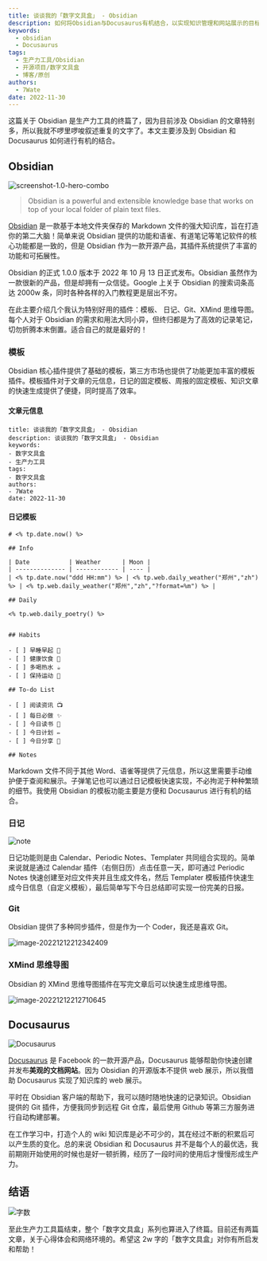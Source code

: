 ```yaml
---
title: 谈谈我的「数字文具盒」 - Obsidian
description: 如何将Obsidian与Docusaurus有机结合，以实现知识管理和网站展示的目标。
keywords:
  - obsidian
  - Docusaurus
tags:
  - 生产力工具/Obsidian
  - 开源项目/数字文具盒
  - 博客/原创
authors:
  - 7Wate
date: 2022-11-30
---
```


这篇关于 Obsidian 是生产力工具的终篇了，因为目前涉及 Obsidian 的文章特别多，所以我就不啰里啰唆叙述重复的文字了。本文主要涉及到 Obsidian 和 Docusaurus 如何进行有机的结合。

## Obsidian

![screenshot-1.0-hero-combo](https://static.7wate.com/img/2022/11/30/02c7a7cf1ab33.png)

> Obsidian is a powerful and extensible knowledge base that works on top of your local folder of plain text files.

[Obsidian](https://obsidian.md/) 是一款基于本地文件夹保存的 Markdown 文件的强大知识库，旨在打造你的第二大脑！简单来说 Obsidian 提供的功能和语雀、有道笔记等笔记软件的核心功能都是一致的，但是 Obsidian 作为一款开源产品，其插件系统提供了丰富的功能和可拓展性。

Obsidian 的正式 1.0.0 版本于 2022 年 10 月 13 日正式发布。Obsidian 虽然作为一款很新的产品，但是却拥有一众信徒。Google 上关于 Obsidian 的搜索词条高达 2000w 条，同时各种各样的入门教程更是层出不穷。

在此主要介绍几个我认为特别好用的插件：模板、 日记、Git、XMind 思维导图。每个人对于 Obsidian 的需求和用法大同小异，但终归都是为了高效的记录笔记，切勿折腾本末倒置。适合自己的就是最好的！

### 模板

Obsidian 核心插件提供了基础的模板，第三方市场也提供了功能更加丰富的模板插件。模板插件对于文章的元信息，日记的固定模板、周报的固定模板、知识文章的快速生成提供了便捷，同时提高了效率。

#### 文章元信息

```
title: 谈谈我的「数字文具盒」 - Obsidian
description: 谈谈我的「数字文具盒」 - Obsidian
keywords:
- 数字文具盒
- 生产力工具
tags: 
- 数字文具盒
authors:
- 7Wate
date: 2022-11-30
```

#### 日记模板

```
# <% tp.date.now() %>

## Info

| Date           | Weather      | Moon |
| -------------- | ------------ | ---- |
| <% tp.date.now("ddd HH:mm") %> | <% tp.web.daily_weather("郑州","zh") %> | <% tp.web.daily_weather("郑州","zh","?format=%m") %> |

## Daily

<% tp.web.daily_poetry() %>


## Habits

- [ ] 早睡早起 🌃
- [ ] 健康饮食 🥗
- [ ] 多喝热水 ☕️
- [ ] 保持运动 💪

## To-do List

- [ ] 阅读资讯 📺
- [ ] 每日必做 ✨
- [ ] 今日读书 📖
- [ ] 今日计划 ✏
- [ ] 今日分享 📌

## Notes
```

Markdown 文件不同于其他 Word、语雀等提供了元信息，所以这里需要手动维护便于查阅和展示。子弹笔记也可以通过日记模板快速实现，不必拘泥于种种繁琐的细节。我使用 Obsidian 的模板功能主要是方便和 Docusaurus 进行有机的结合。

### 日记

![note](https://static.7wate.com/img/2022/12/12/270218ad42e33.png)

日记功能则是由 Calendar、Periodic Notes、Templater 共同组合实现的。简单来说就是通过 Calendar 插件（右侧日历）点击任意一天，即可通过 Periodic Notes 快速创建至对应文件夹并且生成文件名，然后 Templater 模板插件快速生成今日信息（自定义模板），最后简单写下今日总结即可实现一份完美的日报。

### Git

Obsidian 提供了多种同步插件，但是作为一个 Coder，我还是喜欢 Git。

![image-20221212212342409](https://static.7wate.com/img/2022/12/12/48efe8ded31ec.png)

### XMind 思维导图

Obsidian 的 XMind 思维导图插件在写完文章后可以快速生成思维导图。

![image-20221212212710645](https://static.7wate.com/img/2022/12/12/f5f1f8110c07f.png)

## Docusaurus

![Docusaurus](https://static.7wate.com/img/2022/12/13/e386a7a88d66f.png)

[Docusaurus](https://www.docusaurus.io/) 是 Facebook 的一款开源产品，Docusaurus 能够帮助你快速创建并发布**美观的文档网站**。因为 Obsidian 的开源版本不提供 web 展示，所以我借助 Docusaurus 实现了知识库的 web 展示。

平时在 Obsidian 客户端的帮助下，我可以随时随地快速的记录知识。Obsidian 提供的 Git 插件，方便我同步到远程 Git 仓库，最后使用 Github 等第三方服务进行自动构建部署。

在工作学习中，打造个人的 wiki 知识库是必不可少的，其在经过不断的积累后可以产生质的变化。总的来说 Obsidian 和 Docusaurus 并不是每个人的最优选，我前期刚开始使用的时候也是好一顿折腾，经历了一段时间的使用后才慢慢形成生产力。

## 结语

![字数](https://static.7wate.com/img/2022/12/13/69ea12a01d73f.png)

至此生产力工具篇结束，整个「数字文具盒」系列也算进入了终篇。目前还有两篇文章，关于心得体会和网络环境的。希望这 2w 字的「数字文具盒」对你有所启发和帮助！
